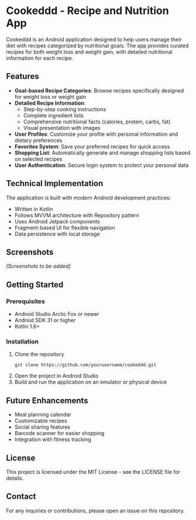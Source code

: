 # Cookeddd - Recipe and Nutrition App

Cookeddd is an Android application designed to help users manage their diet with recipes categorized by nutritional goals. The app provides curated recipes for both weight loss and weight gain, with detailed nutritional information for each recipe.

## Features

- **Goal-based Recipe Categories**: Browse recipes specifically designed for weight loss or weight gain
- **Detailed Recipe Information**:
  - Step-by-step cooking instructions
  - Complete ingredient lists
  - Comprehensive nutritional facts (calories, protein, carbs, fat)
  - Visual presentation with images
- **User Profiles**: Customize your profile with personal information and dietary preferences
- **Favorites System**: Save your preferred recipes for quick access
- **Shopping List**: Automatically generate and manage shopping lists based on selected recipes
- **User Authentication**: Secure login system to protect your personal data

## Technical Implementation

The application is built with modern Android development practices:

- Written in Kotlin
- Follows MVVM architecture with Repository pattern
- Uses Android Jetpack components
- Fragment-based UI for flexible navigation
- Data persistence with local storage

## Screenshots

_[Screenshots to be added]_

## Getting Started

### Prerequisites

- Android Studio Arctic Fox or newer
- Android SDK 31 or higher
- Kotlin 1.6+

### Installation

1. Clone the repository
   ```
   git clone https://github.com/yourusername/cookeddd.git
   ```
2. Open the project in Android Studio
3. Build and run the application on an emulator or physical device

## Future Enhancements

- Meal planning calendar
- Customizable recipes
- Social sharing features
- Barcode scanner for easier shopping
- Integration with fitness tracking

## License

This project is licensed under the MIT License - see the LICENSE file for details.

## Contact

For any inquiries or contributions, please open an issue on this repository.
